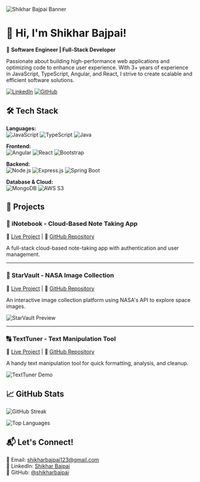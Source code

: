 ![Shikhar Bajpai Banner](https://images.unsplash.com/photo-1550745165-9bc0b252726f)

# 👋 Hi, I'm Shikhar Bajpai!

🚀 **Software Engineer | Full-Stack Developer**

Passionate about building high-performance web applications and optimizing code to enhance user experience. With 3+ years of experience in JavaScript, TypeScript, Angular, and React, I strive to create scalable and efficient software solutions.

[![LinkedIn](https://img.shields.io/badge/LinkedIn-%230077B5.svg?&style=for-the-badge&logo=linkedin&logoColor=white)](https://www.linkedin.com/in/shikhar-bajpai-583522151/)
[![GitHub](https://img.shields.io/badge/GitHub-%2312100E.svg?&style=for-the-badge&logo=github&logoColor=white)](https://github.com/shikharbajpai)

## 🛠 Tech Stack

**Languages:**  
![JavaScript](https://img.shields.io/badge/JavaScript-F7DF1E?style=for-the-badge&logo=javascript&logoColor=black)
![TypeScript](https://img.shields.io/badge/TypeScript-007ACC?style=for-the-badge&logo=typescript&logoColor=white)
![Java](https://img.shields.io/badge/Java-ED8B00?style=for-the-badge&logo=openjdk&logoColor=white)

**Frontend:**  
![Angular](https://img.shields.io/badge/Angular-DD0031?style=for-the-badge&logo=angular&logoColor=white)
![React](https://img.shields.io/badge/React-20232A?style=for-the-badge&logo=react&logoColor=61DAFB)
![Bootstrap](https://img.shields.io/badge/Bootstrap-563D7C?style=for-the-badge&logo=bootstrap&logoColor=white)

**Backend:**  
![Node.js](https://img.shields.io/badge/Node.js-339933?style=for-the-badge&logo=node.js&logoColor=white)
![Express.js](https://img.shields.io/badge/Express.js-000000?style=for-the-badge&logo=express&logoColor=white)
![Spring Boot](https://img.shields.io/badge/Spring%20Boot-6DB33F?style=for-the-badge&logo=spring-boot&logoColor=white)

**Database & Cloud:**  
![MongoDB](https://img.shields.io/badge/MongoDB-4EA94B?style=for-the-badge&logo=mongodb&logoColor=white)
![AWS S3](https://img.shields.io/badge/AWS_S3-232F3E?style=for-the-badge&logo=amazon-aws&logoColor=white)

## 🚀 Projects

### 🌟 iNotebook - Cloud-Based Note Taking App
🔗 [Live Project](https://inotebook-frontend-shikhar-bajpai.vercel.app/) | 📌 [GitHub Repository](https://github.com/shikharbajpai/inotebook)

A full-stack cloud-based note-taking app with authentication and user management.

---

### 🚀 StarVault - NASA Image Collection
🔗 [Live Project](https://shikharbajpai.github.io/StarVault/) | 📌 [GitHub Repository](https://github.com/shikharbajpai/StarVault)

An interactive image collection platform using NASA's API to explore space images.

![StarVault Preview](https://source.unsplash.com/400x250/?space,stars)

---

### 🔠 TextTuner - Text Manipulation Tool
🔗 [Live Project](https://shikharbajpai.github.io/TextTuner/) | 📌 [GitHub Repository](https://github.com/shikharbajpai/TextTuner)

A handy text manipulation tool for quick formatting, analysis, and cleanup.

![TextTuner Demo](https://media.giphy.com/media/3o7abKhOpu0NwenH3O/giphy.gif)

## 📈 GitHub Stats

![GitHub Streak](https://github-readme-streak-stats.herokuapp.com/?user=shikharbajpai&theme=dark&hide_border=true)

![Top Languages](https://github-readme-stats.vercel.app/api/top-langs/?username=shikharbajpai&layout=compact&theme=dark&hide_border=true)

## 📬 Let's Connect!

📧 Email: [shikharbajpai123@gmail.com](mailto:shikharbajpai123@gmail.com)  
💼 LinkedIn: [Shikhar Bajpai](https://www.linkedin.com/in/shikhar-bajpai-583522151/)  
🚀 GitHub: [@shikharbajpai](https://github.com/shikharbajpai)
